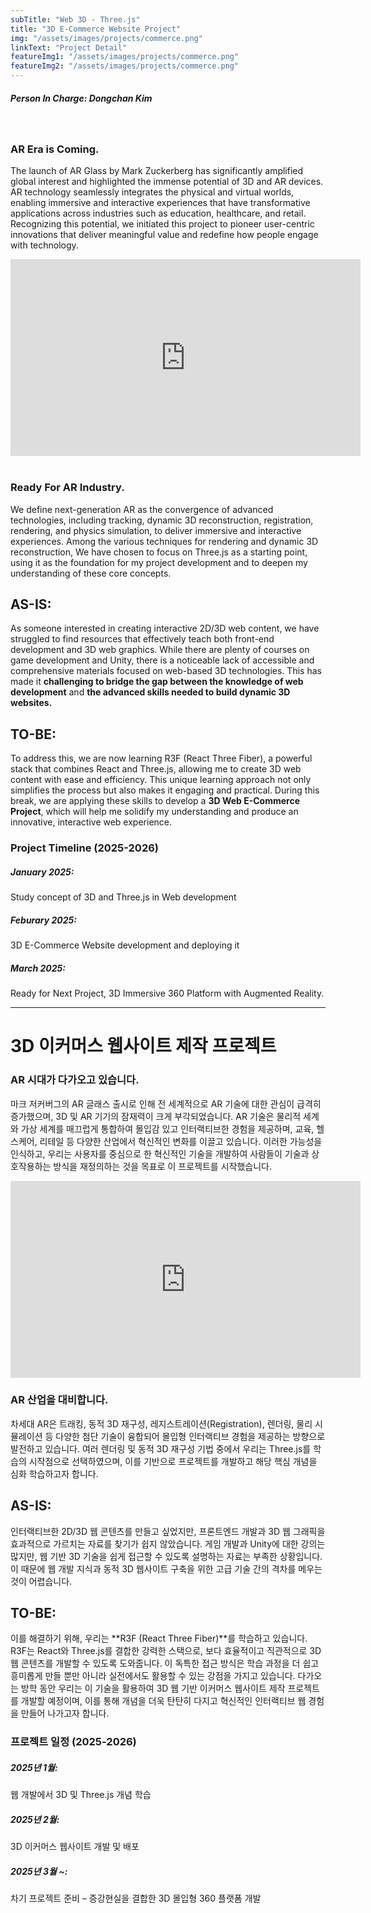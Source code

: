 ```yaml
---
subTitle: "Web 3D - Three.js" 
title: "3D E-Commerce Website Project"
img: "/assets/images/projects/commerce.png"
linkText: "Project Detail"
featureImg1: "/assets/images/projects/commerce.png"
featureImg2: "/assets/images/projects/commerce.png"
---
```

##### Person In Charge: Dongchan Kim

<br>

### AR Era is Coming.
The launch of AR Glass by Mark Zuckerberg has significantly amplified global interest and highlighted the immense potential of 3D and AR devices. AR technology seamlessly integrates the physical and virtual worlds, enabling immersive and interactive experiences that have transformative applications across industries such as education, healthcare, and retail. Recognizing this potential, we initiated this project to pioneer user-centric innovations that deliver meaningful value and redefine how people engage with technology.
<br>

<iframe width="560" height="315" src="https://www.youtube.com/embed/DrL7e1yvDAs?si=Z4T4D65fNRqV5Wsf" title="YouTube video player" frameborder="0" allow="accelerometer; autoplay; clipboard-write; encrypted-media; gyroscope; picture-in-picture; web-share" referrerpolicy="strict-origin-when-cross-origin" allowfullscreen></iframe>

<br>
<br>

### Ready For AR Industry.
We define next-generation AR as the convergence of advanced technologies, including tracking, dynamic 3D reconstruction, registration, rendering, and physics simulation, to deliver immersive and interactive experiences. Among the various techniques for rendering and dynamic 3D reconstruction, We have chosen to focus on Three.js as a starting point, using it as the foundation for my project development and to deepen my understanding of these core concepts.


## AS-IS:
As someone interested in creating interactive 2D/3D web content, we have struggled to find resources that effectively teach both front-end development and 3D web graphics. While there are plenty of courses on game development and Unity, there is a noticeable lack of accessible and comprehensive materials focused on web-based 3D technologies. This has made it **challenging to bridge the gap between the knowledge of web development** and **the advanced skills needed to build dynamic 3D websites.**

## TO-BE:
To address this, we are now learning R3F (React Three Fiber), a powerful stack that combines React and Three.js, allowing me to create 3D web content with ease and efficiency. This unique learning approach not only simplifies the process but also makes it engaging and practical. During this break, we are applying these skills to develop a **3D Web E-Commerce Project**, which will help me solidify my understanding and produce an innovative, interactive web experience.

### Project Timeline (2025-2026)
##### January 2025: 
Study concept of 3D and Three.js in Web development
##### Feburary 2025: 
3D E-Commerce Website development and deploying it 
##### March 2025:
Ready for Next Project, 3D Immersive 360 Platform with Augmented Reality. 

--- 

# 3D 이커머스 웹사이트 제작 프로젝트

### AR 시대가 다가오고 있습니다.
마크 저커버그의 AR 글래스 출시로 인해 전 세계적으로 AR 기술에 대한 관심이 급격히 증가했으며, 3D 및 AR 기기의 잠재력이 크게 부각되었습니다. AR 기술은 물리적 세계와 가상 세계를 매끄럽게 통합하여 몰입감 있고 인터랙티브한 경험을 제공하며, 교육, 헬스케어, 리테일 등 다양한 산업에서 혁신적인 변화를 이끌고 있습니다. 이러한 가능성을 인식하고, 우리는 사용자를 중심으로 한 혁신적인 기술을 개발하여 사람들이 기술과 상호작용하는 방식을 재정의하는 것을 목표로 이 프로젝트를 시작했습니다.
<br>

<iframe width="560" height="315" src="https://www.youtube.com/embed/DrL7e1yvDAs?si=Z4T4D65fNRqV5Wsf" title="YouTube video player" frameborder="0" allow="accelerometer; autoplay; clipboard-write; encrypted-media; gyroscope; picture-in-picture; web-share" referrerpolicy="strict-origin-when-cross-origin" allowfullscreen></iframe>


### AR 산업을 대비합니다.
차세대 AR은 트래킹, 동적 3D 재구성, 레지스트레이션(Registration), 렌더링, 물리 시뮬레이션 등 다양한 첨단 기술이 융합되어 몰입형 인터랙티브 경험을 제공하는 방향으로 발전하고 있습니다. 여러 렌더링 및 동적 3D 재구성 기법 중에서 우리는 Three.js를 학습의 시작점으로 선택하였으며, 이를 기반으로 프로젝트를 개발하고 해당 핵심 개념을 심화 학습하고자 합니다.


## AS-IS:
인터랙티브한 2D/3D 웹 콘텐츠를 만들고 싶었지만, 프론트엔드 개발과 3D 웹 그래픽을 효과적으로 가르치는 자료를 찾기가 쉽지 않았습니다. 게임 개발과 Unity에 대한 강의는 많지만, 웹 기반 3D 기술을 쉽게 접근할 수 있도록 설명하는 자료는 부족한 상황입니다.
이 때문에 웹 개발 지식과 동적 3D 웹사이트 구축을 위한 고급 기술 간의 격차를 메우는 것이 어렵습니다.

## TO-BE:
이를 해결하기 위해, 우리는 **R3F (React Three Fiber)**를 학습하고 있습니다. R3F는 React와 Three.js를 결합한 강력한 스택으로, 보다 효율적이고 직관적으로 3D 웹 콘텐츠를 개발할 수 있도록 도와줍니다.
이 독특한 접근 방식은 학습 과정을 더 쉽고 흥미롭게 만들 뿐만 아니라 실전에서도 활용할 수 있는 강점을 가지고 있습니다.
다가오는 방학 동안 우리는 이 기술을 활용하여 3D 웹 기반 이커머스 웹사이트 제작 프로젝트를 개발할 예정이며, 이를 통해 개념을 더욱 탄탄히 다지고 혁신적인 인터랙티브 웹 경험을 만들어 나가고자 합니다.

### 프로젝트 일정 (2025-2026)
##### 2025년 1월:
웹 개발에서 3D 및 Three.js 개념 학습

##### 2025년 2월:
3D 이커머스 웹사이트 개발 및 배포

##### 2025년 3월 ~:
차기 프로젝트 준비 – 증강현실을 결합한 3D 몰입형 360 플랫폼 개발
